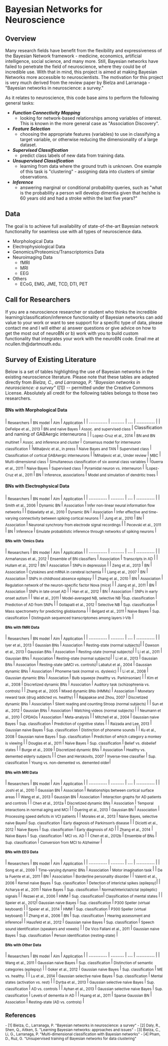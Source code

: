 # Bayesian Networks for Neuroscience

<h2>Overview</h2>
Many research fields have benefit from the flexibility and expressiveness of the Bayesian Network framework - medicine, economics, artificial intelligence, social science, and many more. Still, Bayesian networks have failed to penetrate the field of neuroscience, where they could be of incredible use. With that in mind, this project is aimed at making Bayesian Networks more accessible to neuroscientists. The motivation for this project is very much derived from the review paper by Bielza and Larranaga - "Bayesian networks in neuroscience: a survey."

As it relates to neuroscience, this code base aims to perform the following general tasks:
- <b><i>Function Connectivity Mapping</i></b>
	- looking for network-based relationships among variables of interest. This is
known in the more general case as "Association Discovery".
- <b><i>Feature Selection</i></b> 
	- choosing the appropriate features (variables) to use in classifying a target variable, or otherwise
reducing the dimensionality of a large dataset.
- <b><i>Supervised Classification</i></b>
	- predict class labels of new data from training data.
- <b><i>Unsupervised Classification</i></b>
	- learning from data where the ground truth is unknown. One example of this task is "clustering" - assigning data into clusters of similar observations.
- <b><i>Inference</i></b>
	- answering marginal or conditional probability queries, such as "what is the probability a person will develop dimentia given that he/she is 60 years old and had a stroke within the last five years?"

<h2>Data</h2>

The goal is to achieve full availability of state-of-the-art Bayesian network functionality for seamless use with all types of neuroscience data.
- Morphological Data
- Electrophysiological Data
- Genomics/Proteomics/Transcriptomics Data
- Neuroimaging Data
	- fMRI
	- MRI
	- EEG
- Others
	- ECoG, EMG, JME, TCD, DTI, PET

<h2>Call for Researchers</h2>
If you are a neuroscience researcher or student who thinks the incredible learning/classification/inference functionality of Bayesian networks can add value to your work or want to see support for a specific type of data, please contact me and I will either a) answer questions or give advice on how to get the most out of neuroBN or b) work with you to build custom functionality that integrates your work with the neuroBN code. Email me at ncullen.th@dartmouth.edu.




<h2>Survey of Existing Literature</h2>
Below is a set of tables highlighting the use of Bayesian networks in the existing neuroscience literature. Please note that these tables are adapted directly from <i>Bielza, C., and Larranaga, P. "Bayesian networks in neuroscience: a survey"</i> ([1]) -- permitted under the Creative Commons License. Absolutely all credit for the following tables belongs to those two researchers.

<h4>BNs with Morphological Data</h4>

|<sub> Researchers </sub>|<sub> BN model </sub>|<sub> Aim </sub>|<sub> Application </sub>|
|<sub> ----------- </sub>|<sub> -------- </sub>|<sub> --- </sub>|<sub> ----------- </sub>|
|<sub> DeFelipe et al., 2013 </sub>|<sub> BN and naive Bayes </sub>|<sub> Assoc. and supervised class </sub>| Classification and naming of GABAergic interneurons </sub>|
|<sub> Lopez-Cruz et al., 2014 </sub>|<sub> BN and BN multinet </sub>|<sub> Assoc. and inference and cluster </sub>| <sub> Consensus model for interneuron classification </sub>|
|<sub>Mihaljevic et al., in press </sub>|<sub> Naive Bayes and TAN </sub>|<sub> Supervised class </sub>|<sub> Classification of cortical GABAergic interneurons </sub>|
|<sub>Mihaljevic et al., Under review </sub>|<sub> MBC </sub>|<sub> Multi-dimensional class </sub>|<sub> Simultaneous classification of six axonal class variables </sub>|
|<sub>Guerra et al., 2011 </sub>|<sub> Naive Bayes </sub>|<sub> Supervised class </sub>|<sub> Pyramidal neuron vs. interneuron </sub>|
|<sub>Lopez-Cruz et al., 2011 </sub>|<sub> BN </sub>|<sub> Inference, associations </sub>|<sub> Model and simulation of dendritic trees </sub>|

<h4>BNs with Electrophysical Data</h4>
</sub>|<sub> Researchers </sub>|<sub> BN model </sub>|<sub> Aim </sub>|<sub> Application </sub>|<sub>
</sub>|<sub> ----------- </sub>|<sub> -------- </sub>|<sub> --- </sub>|<sub> ----------- </sub>|<sub>
</sub>|<sub> Smith et al., 2006 </sub>|<sub> Dynamic BN </sub>|<sub> Association </sub>|<sub> Infer non-linear neural information flow networks </sub>|<sub>
</sub>|<sub> Eldawlatly et al., 2010 </sub>|<sub> Dynamic BN </sub>|<sub> Association </sub>|<sub> Infer effective and time-varying connectivity between spiking cortical neurons </sub>|<sub>
</sub>|<sub> Jung et al., 2010 </sub>|<sub> BN </sub>|<sub> Association </sub>|<sub> Neuronal synchrony from electrode signal recordings </sub>|<sub>
</sub>|<sub> Pecevski et al., 2011 </sub>|<sub> BN </sub>|<sub> Inference </sub>|<sub> Emulate probabilistic inference through networks of spiking neurons </sub>|<sub>

<h4>BNs with 'Omics Data</h4>
</sub>|<sub> Researchers </sub>|<sub> BN model </sub>|<sub> Aim </sub>|<sub> Application </sub>|<sub>
</sub>|<sub> ----------- </sub>|<sub> -------- </sub>|<sub> --- </sub>|<sub> ----------- </sub>|<sub>
</sub>|<sub> Armañanzas et al., 2012 </sub>|<sub> Ensemble of BN classifiers </sub>|<sub> Association </sub>|<sub> Transcripts in AD </sub>|<sub>
</sub>|<sub> Hullam et al., 2012 </sub>|<sub> BN </sub>|<sub> Association </sub>|<sub> SNPs in depression </sub>|<sub>
</sub>|<sub> Zeng et al., 2013 </sub>|<sub> BN </sub>|<sub> Association </sub>|<sub> Cytokines and mRNA in cerebral ischemia </sub>|<sub>
</sub>|<sub> Liang et al., 2007 </sub>|<sub> BN </sub>|<sub> Association </sub>|<sub> SNPs in childhood absence epilepsy </sub>|<sub>
</sub>|<sub> Zhang et al., 2010 </sub>|<sub> BN </sub>|<sub> Association </sub>|<sub> Regulation network of the neuron-specific factor Nova (mice) </sub>|<sub>
</sub>|<sub> Jiang et al., 2011 </sub>|<sub> BN </sub>|<sub> Association </sub>|<sub> SNPs in late onset AD </sub>|<sub>
</sub>|<sub> Han et al., 2012 </sub>|<sub> BN </sub>|<sub> Association </sub>|<sub> SNPs in early onset autism </sub>|<sub>
</sub>|<sub> Wei et al., 2011 </sub>|<sub> Model-averaged NB, selective NB </sub>|<sub>Sup. classification </sub>|<sub> Prediction of AD from SNPs </sub>|<sub>
</sub>|<sub> Gollapalli et al., 2012 </sub>|<sub> Selective NB </sub>|<sub> Sup. classification </sub>|<sub> Mass spectrometry for predicting glioblastoma </sub>|<sub>
</sub>|<sub> Belgard et al., 2011 </sub>|<sub> Naive Bayes </sub>|<sub> Sup. classification </sub>|<sub> Distinguish sequenced transcriptomes among layers I-VIb </sub>|<sub>

<h4>BNs with fMRI Data</h4>
</sub>|<sub> Researchers </sub>|<sub> BN model </sub>|<sub> Aim </sub>|<sub> Application </sub>|<sub>
</sub>|<sub> ----------- </sub>|<sub> -------- </sub>|<sub> --- </sub>|<sub> ----------- </sub>|<sub>
</sub>|<sub> Iyer et al., 2013 </sub>|<sub> Gaussian BNs </sub>|<sub> Association </sub>|<sub> Resting-state (normal subjects)</sub>|<sub> 
</sub>|<sub> Dawson et al., 2013 </sub>|<sub> Gaussian BNs </sub>|<sub> Association </sub>|<sub> Resting-state (normal subjects)</sub>|<sub> 
</sub>|<sub> Li et al., 2011 </sub>|<sub> Gaussian BNs </sub>|<sub> Association </sub>|<sub> Resting-state (normal subjects)</sub>|<sub> 
</sub>|<sub> Li et al., 2013 </sub>|<sub> Gaussian BNs </sub>|<sub> Association </sub>|<sub> Resting-state (aMCI vs. controls)</sub>|<sub> 
Labatut et al., 2004 </sub>|<sub> Gaussian dynamic BNs </sub>|<sub> Association </sub>|<sub> Phoneme task (normal vs. dyslexic) </sub>|<sub> 
</sub>|<sub> Li et al., 2008 </sub>|<sub> Gaussian dynamic BNs </sub>|<sub> Association </sub>|<sub> Bulb squeeze (healthy vs. Parkinsonian) </sub>|<sub> 
</sub>|<sub> Kim et al., 2008 </sub>|<sub> Discretized dynamic BNs </sub>|<sub> Association </sub>|<sub> Auditory task (schizophrenia vs. controls) </sub>|<sub> 
</sub>|<sub> Zhang et al., 2005 </sub>|<sub> Mixed dynamic BNs (HMMs) </sub>|<sub> Association </sub>|<sub> Monetary reward task (drug addicted vs. healthy) </sub>|<sub> 
</sub>|<sub> Rajapakse and Zhou, 2007 </sub>|<sub> Discretized dynamic BNs </sub>|<sub> Association </sub>|<sub> Silent reading and counting Stroop (normal subjects) </sub>|<sub> 
</sub>|<sub> Sun et al., 2012 </sub>|<sub> Gaussian BNs </sub>|<sub> Association </sub>|<sub> Watching videos (normal subjects) </sub>|<sub> 
</sub>|<sub> Neumann et al., 2010 </sub>|<sub> CPDAGs </sub>|<sub> Association </sub>|<sub> Meta-analysis </sub>|<sub> 
</sub>|<sub> Mitchell et al., 2004 </sub>|<sub> Gaussian naive Bayes </sub>|<sub> Sup. classification </sub>|<sub> Prediction of cognitive states </sub>|<sub> 
</sub>|<sub> Raizada and Lee, 2013 </sub>|<sub> Gaussian naive Bayes </sub>|<sub> Sup. classification </sub>|<sub> Distinction of phoneme sounds </sub>|<sub> 
</sub>|<sub> Ku et al., 2008 </sub>|<sub> Gaussian naive Bayes </sub>|<sub> Sup. classification </sub>|<sub> Prediction of which category a monkey is viewing </sub>|<sub> 
</sub>|<sub> Douglas et al., 2011 </sub>|<sub> Naive Bayes </sub>|<sub> Sup. classification </sub>|<sub> Belief vs. disbelief states </sub>|<sub> 
</sub>|<sub> Burge et al., 2009 </sub>|<sub> Discretized dynamic BNs </sub>|<sub> Association </sub>|<sub>  Healthy vs. demented elderly subjects </sub>|<sub> 
</sub>|<sub> Chen and Herskovits, 2007 </sub>|<sub> Inverse-tree classifier </sub>|<sub> Sup. classification </sub>|<sub> Young vs. non-demented vs. demented older</sub>|<sub>

<h4>BNs with MRI Data</h4>
</sub>|<sub> Researchers </sub>|<sub> BN model </sub>|<sub> Aim </sub>|<sub> Application </sub>|<sub>
</sub>|<sub> ----------- </sub>|<sub> -------- </sub>|<sub> --- </sub>|<sub> ----------- </sub>|<sub>
</sub>|<sub> Joshi et al., 2010 </sub>|<sub> Gaussian BN </sub>|<sub> Association </sub>|<sub> Relationships between cortical surface areas </sub>|<sub> 
</sub>|<sub> Wang et al., 2013 </sub>|<sub> Gaussian BN </sub>|<sub> Association </sub>|<sub> Interaction graphs for AD patients and controls </sub>|<sub> 
</sub>|<sub> Chen et al., 2012a </sub>|<sub> Discretized dynamic BNs </sub>|<sub> Association </sub>|<sub> Temporal interactions in normal aging and MCI </sub>|<sub> 
</sub>|<sub> Duering et al., 2013 </sub>|<sub> Gaussian BN </sub>|<sub> Association </sub>|<sub> Processing speed deficits in VCI patients </sub>|<sub> 
</sub>|<sub> Morales et al., 2013 </sub>|<sub> Naive Bayes, selective naive Bayes</sub>|<sub>  Sup. classification </sub>|<sub> Early diagnosis of Parkinson’s disease </sub>|<sub> 
</sub>|<sub> Diciotti et al., 2012 </sub>|<sub> Naive Bayes </sub>|<sub> Sup. classification </sub>|<sub> Early diagnosis of AD </sub>|<sub> 
</sub>|<sub> Zhang et al., 2014 </sub>|<sub> Naive Bayes </sub>|<sub> Sup. classification </sub>|<sub> MCI vs. AD </sub>|<sub> 
</sub>|<sub> Chen et al., 2012b </sub>|<sub> Ensemble of BNs </sub>|<sub> Sup. classification </sub>|<sub> Conversion from MCI to Alzheimer </sub>|<sub> 

<h4>BNs with EEG Data</h4>
</sub>|<sub> Researchers </sub>|<sub> BN model </sub>|<sub> Aim </sub>|<sub> Application </sub>|<sub>
</sub>|<sub> ----------- </sub>|<sub> -------- </sub>|<sub> --- </sub>|<sub> ----------- </sub>|<sub>
</sub>|<sub> Song et al., 2009 </sub>|<sub> Time-varying dynamic BNs </sub>|<sub> Association </sub>|<sub> Motor imagination task </sub>|<sub> 
</sub>|<sub> De la Fuente et al., 2011 </sub>|<sub> BN </sub>|<sub> Association </sub>|<sub> Borderline personality disorder </sub>|<sub> 
</sub>|<sub> Valenti et al., 2006 </sub>|<sub> Kernel naive Bayes </sub>|<sub> Sup. classification </sub>|<sub> Detection of interictal spikes (epilepsy)</sub>|<sub> 
</sub>|<sub> Acharya et al., 2011 </sub>|<sub> Naive Bayes </sub>|<sub> Sup. classification </sub>|<sub> Normal/interictal/ictal (epileptic) signals </sub>|<sub> 
</sub>|<sub> Rezaei et al., 2006 </sub>|<sub> HMM </sub>|<sub> Sup. classification</sub>|<sub>  Classification of mental states </sub>|<sub> 
</sub>|<sub> Speier et al., 2012</sub>|<sub>  Gaussian naive Bayes </sub>|<sub> Sup. classification </sub>|<sub> P300 Speller (virtual keyboard) </sub>|<sub> 
</sub>|<sub> Speier et al., 2014 </sub>|<sub> HMM </sub>|<sub> Sup. classification </sub>|<sub> P300 Speller (virtual keyboard) </sub>|<sub> 
</sub>|<sub> Zhang et al., 2006 </sub>|<sub> BN </sub>|<sub> Sup. classification </sub>|<sub> Hearing assessment and inference</sub>|<sub> 
</sub>|<sub> Hausfeld et al., 2012 </sub>|<sub>  Gaussian naive Bayes </sub>|<sub> Sup. classification </sub>|<sub> Speech sound identification (speakers and vowels) </sub>|<sub> 
</sub>|<sub> De Vico Fallani et al., 2011 </sub>|<sub> Gaussian naive Bayes </sub>|<sub> Sup. classification </sub>|<sub> Person identification (resting-state) </sub>|<sub> 

<h4>BNs with Other Data</h4>
</sub>|<sub> Researchers </sub>|<sub> BN model </sub>|<sub> Aim </sub>|<sub> Application </sub>|<sub>
</sub>|<sub> ----------- </sub>|<sub> -------- </sub>|<sub> --- </sub>|<sub> ----------- </sub>|<sub>
</sub>|<sub> Wang et al., 2011 </sub>|<sub> Gaussian naive Bayes </sub>|<sub> Sup. classification </sub>|<sub> Distinction of semantic categories (epilepsy) </sub>|<sub> 
</sub>|<sub> Goker et al., 2012 </sub>|<sub> Gaussian naive Bayes </sub>|<sub> Sup. classification </sub>|<sub> ME vs. healthy. </sub>|<sub> 
</sub>|<sub> Lu et al., 2014 </sub>|<sub> Gaussian selective naive Bayes </sub>|<sub> Sup. classification </sub>|<sub> Mental states (activation vs. rest) </sub>|<sub> 
</sub>|<sub> Dyrba et al., 2013 </sub>|<sub> Gaussian selective naive Bayes </sub>|<sub> Sup. classification </sub>|<sub> AD vs. controls </sub>|<sub> 
</sub>|<sub> Ayhan et al., 2013 </sub>|<sub> Gaussian selective naive Bayes </sub>|<sub> Sup. classification </sub>|<sub> Levels of dementia in AD </sub>|<sub> 
</sub>|<sub> Huang et al., 2011 </sub>|<sub> Sparse Gaussian BN </sub>|<sub> Association </sub>|<sub> Resting-state (AD vs. controls) </sub>|<sub> 

<h2>References</h2>
- [1] Bielza, C., Larranaga, P. "Bayesian networks in neuroscience: a survey"
- [2] Daly, R., Shen, Q., Aitken, S. "Learning Bayesian networks: approaches and issues"
- [3] Bielza, C., Li, G., Larranaga, P. "Multi-dimensional classification with Bayesian networks"
- [4] Pham, D., Ruz, G. "Unsupervised training of Bayesian networks for data clustering"








